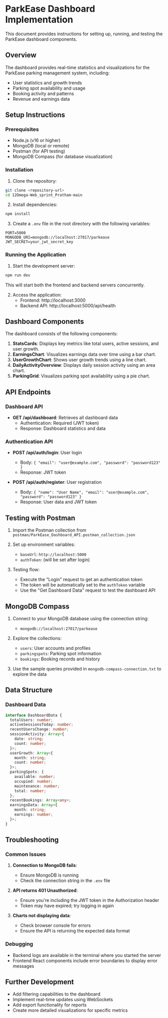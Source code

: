 # ParkEase Dashboard Implementation

This document provides instructions for setting up, running, and testing the ParkEase dashboard components.

## Overview

The dashboard provides real-time statistics and visualizations for the ParkEase parking management system, including:

- User statistics and growth trends
- Parking spot availability and usage
- Booking activity and patterns
- Revenue and earnings data

## Setup Instructions

### Prerequisites

- Node.js (v16 or higher)
- MongoDB (local or remote)
- Postman (for API testing)
- MongoDB Compass (for database visualization)

### Installation

1. Clone the repository:
```bash
git clone <repository-url>
cd 12Omega-Web_sprint_Pratham-main
```

2. Install dependencies:
```bash
npm install
```

3. Create a `.env` file in the root directory with the following variables:
```
PORT=5000
MONGODB_URI=mongodb://localhost:27017/parkease
JWT_SECRET=your_jwt_secret_key
```

### Running the Application

1. Start the development server:
```bash
npm run dev
```

This will start both the frontend and backend servers concurrently.

2. Access the application:
   - Frontend: http://localhost:3000
   - Backend API: http://localhost:5000/api/health

## Dashboard Components

The dashboard consists of the following components:

1. **StatsCards**: Displays key metrics like total users, active sessions, and user growth.
2. **EarningsChart**: Visualizes earnings data over time using a bar chart.
3. **UserGrowthChart**: Shows user growth trends using a line chart.
4. **DailyActivityOverview**: Displays daily session activity using an area chart.
5. **ParkingGrid**: Visualizes parking spot availability using a pie chart.

## API Endpoints

### Dashboard API

- **GET /api/dashboard**: Retrieves all dashboard data
  - Authentication: Required (JWT token)
  - Response: Dashboard statistics and data

### Authentication API

- **POST /api/auth/login**: User login
  - Body: `{ "email": "user@example.com", "password": "password123" }`
  - Response: JWT token

- **POST /api/auth/register**: User registration
  - Body: `{ "name": "User Name", "email": "user@example.com", "password": "password123" }`
  - Response: User data and JWT token

## Testing with Postman

1. Import the Postman collection from `postman/ParkEase_Dashboard_API.postman_collection.json`
2. Set up environment variables:
   - `baseUrl`: `http://localhost:5000`
   - `authToken`: (will be set after login)

3. Testing flow:
   - Execute the "Login" request to get an authentication token
   - The token will be automatically set to the `authToken` variable
   - Use the "Get Dashboard Data" request to test the dashboard API

## MongoDB Compass

1. Connect to your MongoDB database using the connection string:
   - `mongodb://localhost:27017/parkease`

2. Explore the collections:
   - `users`: User accounts and profiles
   - `parkingspots`: Parking spot information
   - `bookings`: Booking records and history

3. Use the sample queries provided in `mongodb-compass-connection.txt` to explore the data

## Data Structure

### Dashboard Data

```typescript
interface DashboardData {
  totalUsers: number;
  activeSessionsToday: number;
  recentUsersChange: number;
  sessionActivity: Array<{
    date: string;
    count: number;
  }>;
  userGrowth: Array<{
    month: string;
    count: number;
  }>;
  parkingSpots: {
    available: number;
    occupied: number;
    maintenance: number;
    total: number;
  };
  recentBookings: Array<any>;
  earningsData: Array<{
    month: string;
    earnings: number;
  }>;
}
```

## Troubleshooting

### Common Issues

1. **Connection to MongoDB fails**:
   - Ensure MongoDB is running
   - Check the connection string in the `.env` file

2. **API returns 401 Unauthorized**:
   - Ensure you're including the JWT token in the Authorization header
   - Token may have expired; try logging in again

3. **Charts not displaying data**:
   - Check browser console for errors
   - Ensure the API is returning the expected data format

### Debugging

- Backend logs are available in the terminal where you started the server
- Frontend React components include error boundaries to display error messages

## Further Development

- Add filtering capabilities to the dashboard
- Implement real-time updates using WebSockets
- Add export functionality for reports
- Create more detailed visualizations for specific metrics